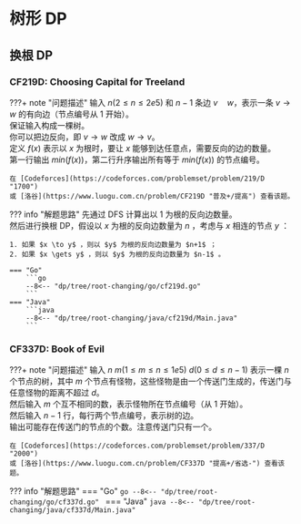 # 树形 DP

## 换根 DP

### CF219D: Choosing Capital for Treeland

???+ note "问题描述"
    输入 $n(2≤n≤2e5)$ 和 $n-1$ 条边 $v \quad w$，表示一条 $v \to w$ 的有向边（节点编号从 $1$ 开始）。<br>
    保证输入构成一棵树。<br>
    你可以把边反向，即 $v \to w$ 改成 $w \to v$。<br>
    定义 $f(x)$ 表示以 $x$ 为根时，要让 $x$ 能够到达任意点，需要反向的边的数量。<br>
    第一行输出 $min(f(x))$，第二行升序输出所有等于 $min(f(x))$ 的节点编号。

    在 [Codeforces](https://codeforces.com/problemset/problem/219/D "1700")
    或 [洛谷](https://www.luogu.com.cn/problem/CF219D "普及+/提高") 查看该题。

??? info "解题思路"
    先通过 DFS 计算出以 $1$ 为根的反向边数量。<br>
    然后进行换根 DP，假设以 $x$ 为根的反向边数量为 $n$ ，考虑与 $x$ 相连的节点 $y$ ：
    
    1. 如果 $x \to y$ ，则以 $y$ 为根的反向边数量为 $n+1$ ；
    2. 如果 $x \gets y$ ，则以 $y$ 为根的反向边数量为 $n-1$ 。

    === "Go"
        ```go
        --8<-- "dp/tree/root-changing/go/cf219d.go"
        ```
    === "Java"
        ```java
        --8<-- "dp/tree/root-changing/java/cf219d/Main.java"
        ```

### CF337D: Book of Evil

???+ note "问题描述"
    输入 $n\ m(1≤m≤n≤1e5)\ d(0≤d≤n-1)$ 表示一棵 $n$ 个节点的树，其中 $m$ 个节点有怪物，这些怪物是由一个传送门生成的，传送门与任意怪物的距离不超过 $d$。<br>
    然后输入 $m$ 个互不相同的数，表示怪物所在节点编号（从 $1$ 开始）。<br>
    然后输入 $n-1$ 行，每行两个节点编号，表示树的边。<br>
    输出可能存在传送门的节点的个数。注意传送门只有一个。

    在 [Codeforces](https://codeforces.com/problemset/problem/337/D "2000")
    或 [洛谷](https://www.luogu.com.cn/problem/CF337D "提高+/省选-") 查看该题。

??? info "解题思路"
    === "Go"
        ```go
        --8<-- "dp/tree/root-changing/go/cf337d.go"
        ```
    === "Java"
        ```java
        --8<-- "dp/tree/root-changing/java/cf337d/Main.java"
        ```
